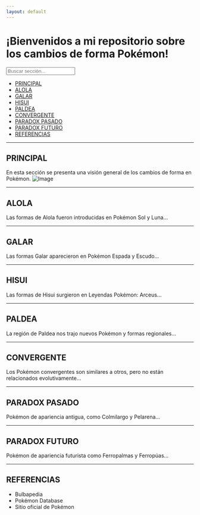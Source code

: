 ```yaml
---
layout: default
---
```


<h1>¡Bienvenidos a mi repositorio sobre los cambios de forma Pokémon!</h1>

<input type="text" id="buscador" placeholder="Buscar sección..." onkeyup="buscarSeccion()">
<ul id="lista-secciones">
  <li><a href="#principal">PRINCIPAL</a></li>
  <li><a href="#alola">ALOLA</a></li>
  <li><a href="#galar">GALAR</a></li>
  <li><a href="#hisui">HISUI</a></li>
  <li><a href="#paldea">PALDEA</a></li>
  <li><a href="#convergente">CONVERGENTE</a></li>
  <li><a href="#paradox-pasado">PARADOX PASADO</a></li>
  <li><a href="#paradox-futuro">PARADOX FUTURO</a></li>
  <li><a href="#referencias">REFERENCIAS</a></li>
</ul>

<script>
function buscarSeccion() {
  let input = document.getElementById('buscador').value.toUpperCase();
  let ul = document.getElementById('lista-secciones');
  let li = ul.getElementsByTagName('li');
  for (let i = 0; i < li.length; i++) {
    let a = li[i].getElementsByTagName("a")[0];
    let txt = a.textContent || a.innerText;
    li[i].style.display = txt.toUpperCase().indexOf(input) > -1 ? "" : "none";
  }
}
</script>

---

## <a id="principal"></a>PRINCIPAL

En esta sección se presenta una visión general de los cambios de forma en Pokémon.
![Image](https://github.com/user-attachments/assets/90a6bf1e-c12f-4725-be02-8f9887bde60d)

---

## <a id="alola"></a>ALOLA

Las formas de Alola fueron introducidas en Pokémon Sol y Luna...

---

## <a id="galar"></a>GALAR

Las formas Galar aparecieron en Pokémon Espada y Escudo...

---

## <a id="hisui"></a>HISUI

Las formas de Hisui surgieron en Leyendas Pokémon: Arceus...

---

## <a id="paldea"></a>PALDEA

La región de Paldea nos trajo nuevos Pokémon y formas regionales...

---

## <a id="convergente"></a>CONVERGENTE

Los Pokémon convergentes son similares a otros, pero no están relacionados evolutivamente...

---

## <a id="paradox-pasado"></a>PARADOX PASADO

Pokémon de apariencia antigua, como Colmilargo y Pelarena...

---

## <a id="paradox-futuro"></a>PARADOX FUTURO

Pokémon de apariencia futurista como Ferropalmas y Ferropúas...

---

## <a id="referencias"></a>REFERENCIAS

- Bulbapedia
- Pokémon Database
- Sitio oficial de Pokémon
